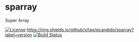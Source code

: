 # sparray
Super Array

[![License](https://img.shields.io/badge/License-Apache%202.0-blue.svg)](https://opensource.org/licenses/Apache-2.0)
https://img.shields.io/github/v/tag/pcandido/sparray?label=version
[![Build Status](https://travis-ci.org/pcandido/sparray.svg?branch=master)](https://travis-ci.org/pcandido/sparray)
